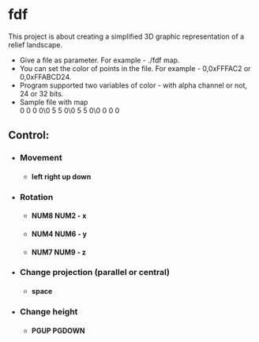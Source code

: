 # fdf
This project is about creating a simplified 3D graphic representation of a relief landscape.

- Give a file as parameter. For example - ./fdf map.
- You can set the color of points in the file. For example - 0,0xFFFAC2 or 0,0xFFABCD24.
- Program supported two variables of color - with alpha channel or not, 24 or 32 bits.
- Sample file with map\
0 0 0 0\0 5 5 0\0 5 5 0\0 0 0 0

## Control:
- ### Movement
   + #### left right up down
- ### Rotation
   + #### NUM8 NUM2 - x
   + #### NUM4 NUM6 - y
   + #### NUM7 NUM9 - z
- ### Change projection (parallel or central)
   + #### space
- ### Change height
   + #### PGUP PGDOWN
